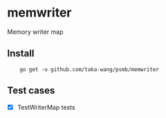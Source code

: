 # memwriter

Memory writer map

## Install

```
    go get -u github.com/taka-wang/psmb/memwriter
```

## Test cases

- [x] TestWriterMap tests